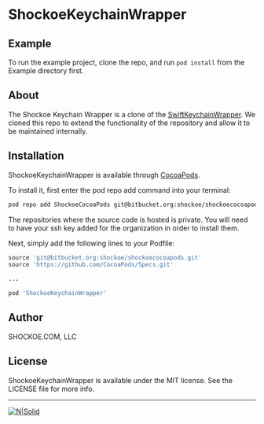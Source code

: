 # ShockoeKeychainWrapper

## Example

To run the example project, clone the repo, and run `pod install` from the Example directory first.

## About

The Shockoe Keychain Wrapper is a clone of the [SwiftKeychainWrapper](https://github.com/jrendel/SwiftKeychainWrapper). We cloned this repo to extend the functionality of the repository and allow it to be maintained internally.

## Installation

ShockoeKeychainWrapper is available through [CocoaPods](https://cocoapods.org).

To install it, first enter the pod repo add command into your terminal:
```bash
pod repo add ShockoeCocoaPods git@bitbucket.org:shockoe/shockoecocoapods.git
```

The repositories where the source code is hosted is private. You will need to have your ssh key added for the organization in order to install them.

Next, simply add the following lines to your Podfile:

```ruby
source 'git@bitbucket.org:shockoe/shockoecocoapods.git'
source 'https://github.com/CocoaPods/Specs.git'

...

pod 'ShockoeKeychainWrapper'
```
## Author

SHOCKOE.COM, LLC

## License

ShockoeKeychainWrapper is available under the MIT license. See the LICENSE file for more info.


---

[![N|Solid](https://cdn.shockoe.com/wp-content/uploads/2016/12/27150209/shockoe.enterprise.orange-864.png)](https://www.shockoe.com)
